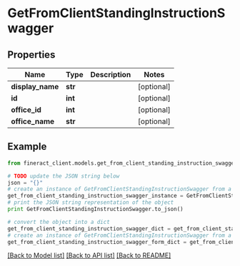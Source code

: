 # GetFromClientStandingInstructionSwagger


## Properties

Name | Type | Description | Notes
------------ | ------------- | ------------- | -------------
**display_name** | **str** |  | [optional] 
**id** | **int** |  | [optional] 
**office_id** | **int** |  | [optional] 
**office_name** | **str** |  | [optional] 

## Example

```python
from fineract_client.models.get_from_client_standing_instruction_swagger import GetFromClientStandingInstructionSwagger

# TODO update the JSON string below
json = "{}"
# create an instance of GetFromClientStandingInstructionSwagger from a JSON string
get_from_client_standing_instruction_swagger_instance = GetFromClientStandingInstructionSwagger.from_json(json)
# print the JSON string representation of the object
print GetFromClientStandingInstructionSwagger.to_json()

# convert the object into a dict
get_from_client_standing_instruction_swagger_dict = get_from_client_standing_instruction_swagger_instance.to_dict()
# create an instance of GetFromClientStandingInstructionSwagger from a dict
get_from_client_standing_instruction_swagger_form_dict = get_from_client_standing_instruction_swagger.from_dict(get_from_client_standing_instruction_swagger_dict)
```
[[Back to Model list]](../README.md#documentation-for-models) [[Back to API list]](../README.md#documentation-for-api-endpoints) [[Back to README]](../README.md)


